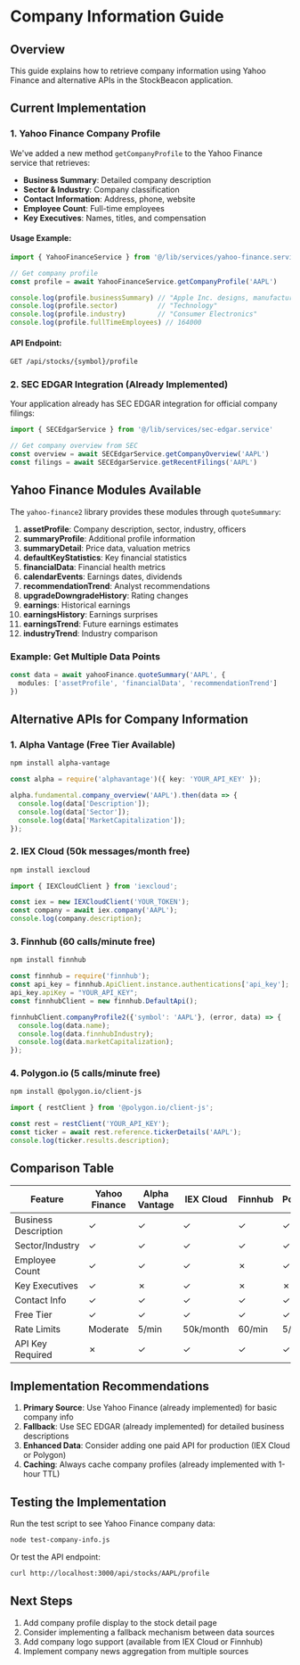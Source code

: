 # Company Information Guide

## Overview

This guide explains how to retrieve company information using Yahoo Finance and alternative APIs in the StockBeacon application.

## Current Implementation

### 1. Yahoo Finance Company Profile

We've added a new method `getCompanyProfile` to the Yahoo Finance service that retrieves:

- **Business Summary**: Detailed company description
- **Sector & Industry**: Company classification
- **Contact Information**: Address, phone, website
- **Employee Count**: Full-time employees
- **Key Executives**: Names, titles, and compensation

#### Usage Example:

```typescript
import { YahooFinanceService } from '@/lib/services/yahoo-finance.service'

// Get company profile
const profile = await YahooFinanceService.getCompanyProfile('AAPL')

console.log(profile.businessSummary) // "Apple Inc. designs, manufactures..."
console.log(profile.sector)          // "Technology"
console.log(profile.industry)        // "Consumer Electronics"
console.log(profile.fullTimeEmployees) // 164000
```

#### API Endpoint:

```bash
GET /api/stocks/{symbol}/profile
```

### 2. SEC EDGAR Integration (Already Implemented)

Your application already has SEC EDGAR integration for official company filings:

```typescript
import { SECEdgarService } from '@/lib/services/sec-edgar.service'

// Get company overview from SEC
const overview = await SECEdgarService.getCompanyOverview('AAPL')
const filings = await SECEdgarService.getRecentFilings('AAPL')
```

## Yahoo Finance Modules Available

The `yahoo-finance2` library provides these modules through `quoteSummary`:

1. **assetProfile**: Company description, sector, industry, officers
2. **summaryProfile**: Additional profile information
3. **summaryDetail**: Price data, valuation metrics
4. **defaultKeyStatistics**: Key financial statistics
5. **financialData**: Financial health metrics
6. **calendarEvents**: Earnings dates, dividends
7. **recommendationTrend**: Analyst recommendations
8. **upgradeDowngradeHistory**: Rating changes
9. **earnings**: Historical earnings
10. **earningsHistory**: Earnings surprises
11. **earningsTrend**: Future earnings estimates
12. **industryTrend**: Industry comparison

### Example: Get Multiple Data Points

```typescript
const data = await yahooFinance.quoteSummary('AAPL', {
  modules: ['assetProfile', 'financialData', 'recommendationTrend']
})
```

## Alternative APIs for Company Information

### 1. Alpha Vantage (Free Tier Available)

```bash
npm install alpha-vantage
```

```typescript
const alpha = require('alphavantage')({ key: 'YOUR_API_KEY' });

alpha.fundamental.company_overview('AAPL').then(data => {
  console.log(data['Description']);
  console.log(data['Sector']);
  console.log(data['MarketCapitalization']);
});
```

### 2. IEX Cloud (50k messages/month free)

```bash
npm install iexcloud
```

```typescript
import { IEXCloudClient } from 'iexcloud';

const iex = new IEXCloudClient('YOUR_TOKEN');
const company = await iex.company('AAPL');
console.log(company.description);
```

### 3. Finnhub (60 calls/minute free)

```bash
npm install finnhub
```

```typescript
const finnhub = require('finnhub');
const api_key = finnhub.ApiClient.instance.authentications['api_key'];
api_key.apiKey = "YOUR_API_KEY";
const finnhubClient = new finnhub.DefaultApi();

finnhubClient.companyProfile2({'symbol': 'AAPL'}, (error, data) => {
  console.log(data.name);
  console.log(data.finnhubIndustry);
  console.log(data.marketCapitalization);
});
```

### 4. Polygon.io (5 calls/minute free)

```bash
npm install @polygon.io/client-js
```

```typescript
import { restClient } from '@polygon.io/client-js';

const rest = restClient('YOUR_API_KEY');
const ticker = await rest.reference.tickerDetails('AAPL');
console.log(ticker.results.description);
```

## Comparison Table

| Feature | Yahoo Finance | Alpha Vantage | IEX Cloud | Finnhub | Polygon |
|---------|--------------|---------------|-----------|---------|---------|
| Business Description | ✓ | ✓ | ✓ | ✓ | ✓ |
| Sector/Industry | ✓ | ✓ | ✓ | ✓ | ✓ |
| Employee Count | ✓ | ✓ | ✓ | ✗ | ✓ |
| Key Executives | ✓ | ✗ | ✓ | ✗ | ✗ |
| Contact Info | ✓ | ✓ | ✓ | ✓ | ✓ |
| Free Tier | ✓ | ✓ | ✓ | ✓ | ✓ |
| Rate Limits | Moderate | 5/min | 50k/month | 60/min | 5/min |
| API Key Required | ✗ | ✓ | ✓ | ✓ | ✓ |

## Implementation Recommendations

1. **Primary Source**: Use Yahoo Finance (already implemented) for basic company info
2. **Fallback**: Use SEC EDGAR (already implemented) for detailed business descriptions
3. **Enhanced Data**: Consider adding one paid API for production (IEX Cloud or Polygon)
4. **Caching**: Always cache company profiles (already implemented with 1-hour TTL)

## Testing the Implementation

Run the test script to see Yahoo Finance company data:

```bash
node test-company-info.js
```

Or test the API endpoint:

```bash
curl http://localhost:3000/api/stocks/AAPL/profile
```

## Next Steps

1. Add company profile display to the stock detail page
2. Consider implementing a fallback mechanism between data sources
3. Add company logo support (available from IEX Cloud or Finnhub)
4. Implement company news aggregation from multiple sources
